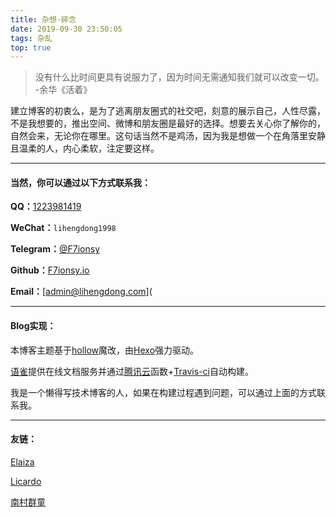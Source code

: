 ```yaml
---
title: 杂想·碎念
date: 2019-09-30 23:50:05
tags: 杂乱
top: true
---
```


> 没有什么比时间更具有说服力了，因为时间无需通知我们就可以改变一切。
>                                                                           -余华《活着》

建立博客的初衷么，是为了逃离朋友圈式的社交吧，刻意的展示自己，人性尽露，不是我想要的，推出空间、微博和朋友圈是最好的选择。想要去关心你了解你的，自然会来，无论你在哪里。这句话当然不是鸡汤，因为我是想做一个在角落里安静且温柔的人，内心柔软，注定要这样。

------

#### 当然，你可以通过以下方式联系我：

  **QQ：**[1223981419](http://wpa.qq.com/msgrd?v=3&uin=1223981419&site=qq&menu=yes "1223981419")

  **WeChat：**`lihengdong1998`

  **Telegram：**[@F7ionsy](https://t.me/F7ionsy "@F7ionsy")

  **Github：**[F7ionsy.io](https://github.com/F7ionsy "Github")

  **Email：**[admin@lihengdong.com](

------

#### Blog实现：

本博客主题基于[hollow](https://github.com/zchen9/hexo-theme-hollow)魔改，由[Hexo](https://hexo.io/zh-cn/)强力驱动。

[语雀](https://www.yuque.com/)提供在线文档服务并通过[腾讯云](https://cloud.tencent.com/)函数+[Travis-ci](https://travis-ci.org/)自动构建。

我是一个懒得写技术博客的人，如果在构建过程遇到问题，可以通过上面的方式联系我。

------

#### 友链：

[Elaiza](https://elaiza.pro)

[Licardo](https://licardo.cn/)

[南村群童](https://bo233.top/)
